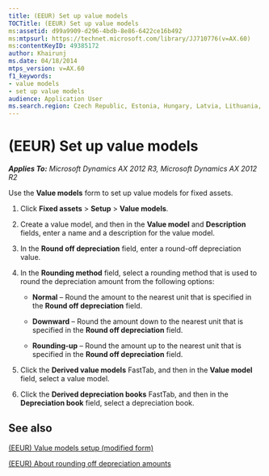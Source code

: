 ```yaml
---
title: (EEUR) Set up value models
TOCTitle: (EEUR) Set up value models
ms:assetid: d99a9909-d296-4bdb-8e86-6422ce16b492
ms:mtpsurl: https://technet.microsoft.com/library/JJ710776(v=AX.60)
ms:contentKeyID: 49385172
author: Khairunj
ms.date: 04/18/2014
mtps_version: v=AX.60
f1_keywords:
- value models
- set up value models
audience: Application User
ms.search.region: Czech Republic, Estonia, Hungary, Latvia, Lithuania, Poland, Russia
---
```


# (EEUR) Set up value models 


_**Applies To:** Microsoft Dynamics AX 2012 R3, Microsoft Dynamics AX 2012 R2_

Use the **Value models** form to set up value models for fixed assets.

1.  Click **Fixed assets** \> **Setup** \> **Value models**.

2.  Create a value model, and then in the **Value model** and **Description** fields, enter a name and a description for the value model.

3.  In the **Round off depreciation** field, enter a round-off depreciation value.

4.  In the **Rounding method** field, select a rounding method that is used to round the depreciation amount from the following options:
    
      - **Normal** – Round the amount to the nearest unit that is specified in the **Round off depreciation** field.
    
      - **Downward** – Round the amount down to the nearest unit that is specified in the **Round off depreciation** field.
    
      - **Rounding-up** – Round the amount up to the nearest unit that is specified in the **Round off depreciation** field.

5.  Click the **Derived value models** FastTab, and then in the **Value model** field, select a value model.

6.  Click the **Derived depreciation books** FastTab, and then in the **Depreciation book** field, select a depreciation book.

## See also

[(EEUR) Value models setup (modified form)](https://technet.microsoft.com/library/jj710676\(v=ax.60\))

[(EEUR) About rounding off depreciation amounts](eeur-about-rounding-off-depreciation-amounts.md)

  



